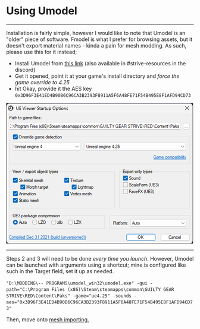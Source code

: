 # Using Umodel

<hr>

Installation is fairly simple, however I would like to note that Umodel is an "older" piece of software. Fmodel is what I prefer for browsing assets, but it doesn't export material names - kinda a pain for mesh modding. As such, please use this for it instead;

- Install Umodel from [this link](files/umodel_animscale.rar) (also available in #strive-resources in the discord)
- Get it opened, point it at your game's install directory and *force the game override to 4.25*
- hit Okay, provide it the AES key `0x3D96F3E41ED4B90B6C96CA3B2393F8911A5F6A48FE71F54B495E8F1AFD94CD73`

![umodel screenie](image.png)
<hr>

Steps 2 and 3 will need to be done *every time you launch*. However, Umodel can be launched with arguments using a shortcut;
mine is configured like such in the Target field, set it up as needed.

`"D:\MODDING\-- PROGRAMS\umodel_win32\umodel.exe" -gui -path="C:\Program Files (x86)\Steam\steamapps\common\GUILTY GEAR STRIVE\RED\Content\Paks" -game="ue4.25" -sounds -aes="0x3D96F3E41ED4B90B6C96CA3B2393F8911A5F6A48FE71F54B495E8F1AFD94CD73"`

Then, move onto [mesh importing.](../modding-mesh/mesh-importing.md)